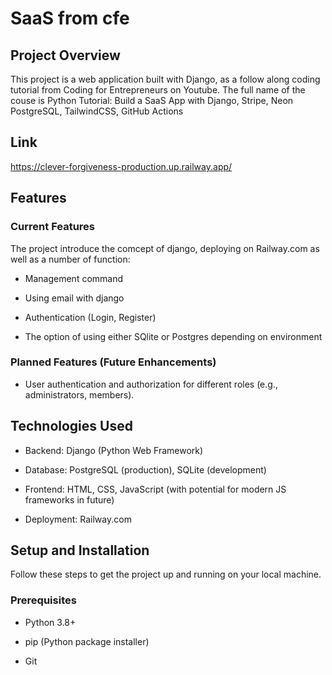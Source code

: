 # SaaS from cfe

## Project Overview

This project is a web application built with Django, as a follow along coding tutorial from Coding for Entrepreneurs on Youtube. The full name of the couse is
Python Tutorial: Build a SaaS App with Django, Stripe, Neon PostgreSQL, TailwindCSS, GitHub Actions

## Link

https://clever-forgiveness-production.up.railway.app/

## Features

### Current Features

The project introduce the comcept of django, deploying on Railway.com as well as a number of function:

- Management command

- Using email with django

- Authentication (Login, Register)

- The option of using either SQlite or Postgres depending on environment

### Planned Features (Future Enhancements)

- User authentication and authorization for different roles (e.g., administrators, members).

## Technologies Used

- Backend: Django (Python Web Framework)

- Database: PostgreSQL (production), SQLite (development)

- Frontend: HTML, CSS, JavaScript (with potential for modern JS frameworks in future)

- Deployment: Railway.com

## Setup and Installation

Follow these steps to get the project up and running on your local machine.

### Prerequisites

- Python 3.8+

- pip (Python package installer)

- Git
